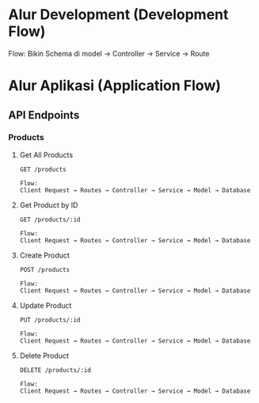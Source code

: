 # Alur Development (Development Flow)

Flow:
Bikin Schema di model -> Controller -> Service -> Route

# Alur Aplikasi (Application Flow)

## API Endpoints

### Products

1. Get All Products

   ```
   GET /products

   Flow:
   Client Request → Routes → Controller → Service → Model → Database
   ```

2. Get Product by ID

   ```
   GET /products/:id

   Flow:
   Client Request → Routes → Controller → Service → Model → Database
   ```

3. Create Product

   ```
   POST /products

   Flow:
   Client Request → Routes → Controller → Service → Model → Database
   ```

4. Update Product

   ```
   PUT /products/:id

   Flow:
   Client Request → Routes → Controller → Service → Model → Database
   ```

5. Delete Product

   ```
   DELETE /products/:id

   Flow:
   Client Request → Routes → Controller → Service → Model → Database
   ```
